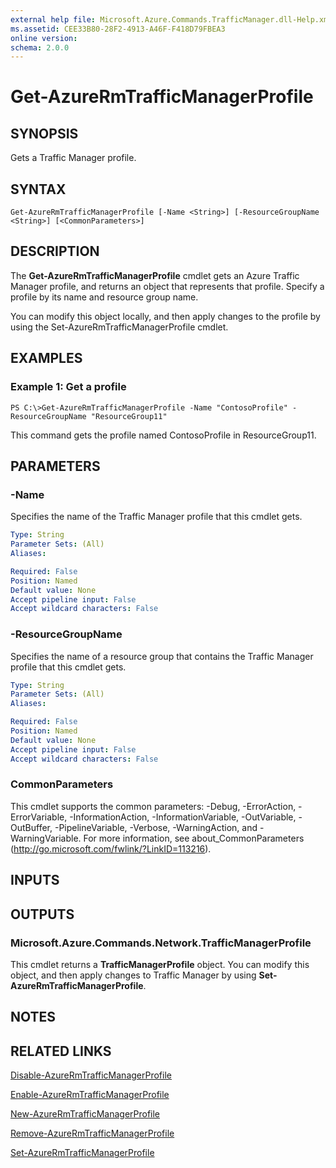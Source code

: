 ```yaml
---
external help file: Microsoft.Azure.Commands.TrafficManager.dll-Help.xml
ms.assetid: CEE33B80-28F2-4913-A46F-F418D79FBEA3
online version: 
schema: 2.0.0
---
```


# Get-AzureRmTrafficManagerProfile

## SYNOPSIS
Gets a Traffic Manager profile.

## SYNTAX

```
Get-AzureRmTrafficManagerProfile [-Name <String>] [-ResourceGroupName <String>] [<CommonParameters>]
```

## DESCRIPTION
The **Get-AzureRmTrafficManagerProfile** cmdlet gets an Azure Traffic Manager profile, and returns an object that represents that profile.
Specify a profile by its name and resource group name.

You can modify this object locally, and then apply changes to the profile by using the Set-AzureRmTrafficManagerProfile cmdlet.

## EXAMPLES

### Example 1: Get a profile
```
PS C:\>Get-AzureRmTrafficManagerProfile -Name "ContosoProfile" -ResourceGroupName "ResourceGroup11"
```

This command gets the profile named ContosoProfile in ResourceGroup11.

## PARAMETERS

### -Name
Specifies the name of the Traffic Manager profile that this cmdlet gets.

```yaml
Type: String
Parameter Sets: (All)
Aliases: 

Required: False
Position: Named
Default value: None
Accept pipeline input: False
Accept wildcard characters: False
```

### -ResourceGroupName
Specifies the name of a resource group that contains the Traffic Manager profile that this cmdlet gets.

```yaml
Type: String
Parameter Sets: (All)
Aliases: 

Required: False
Position: Named
Default value: None
Accept pipeline input: False
Accept wildcard characters: False
```

### CommonParameters
This cmdlet supports the common parameters: -Debug, -ErrorAction, -ErrorVariable, -InformationAction, -InformationVariable, -OutVariable, -OutBuffer, -PipelineVariable, -Verbose, -WarningAction, and -WarningVariable. For more information, see about_CommonParameters (http://go.microsoft.com/fwlink/?LinkID=113216).

## INPUTS

## OUTPUTS

### Microsoft.Azure.Commands.Network.TrafficManagerProfile
This cmdlet returns a **TrafficManagerProfile** object.
You can modify this object, and then apply changes to Traffic Manager by using **Set-AzureRmTrafficManagerProfile**.

## NOTES

## RELATED LINKS

[Disable-AzureRmTrafficManagerProfile](./Disable-AzureRmTrafficManagerProfile.md)

[Enable-AzureRmTrafficManagerProfile](./Enable-AzureRmTrafficManagerProfile.md)

[New-AzureRmTrafficManagerProfile](./New-AzureRmTrafficManagerProfile.md)

[Remove-AzureRmTrafficManagerProfile](./Remove-AzureRmTrafficManagerProfile.md)

[Set-AzureRmTrafficManagerProfile](./Set-AzureRmTrafficManagerProfile.md)



